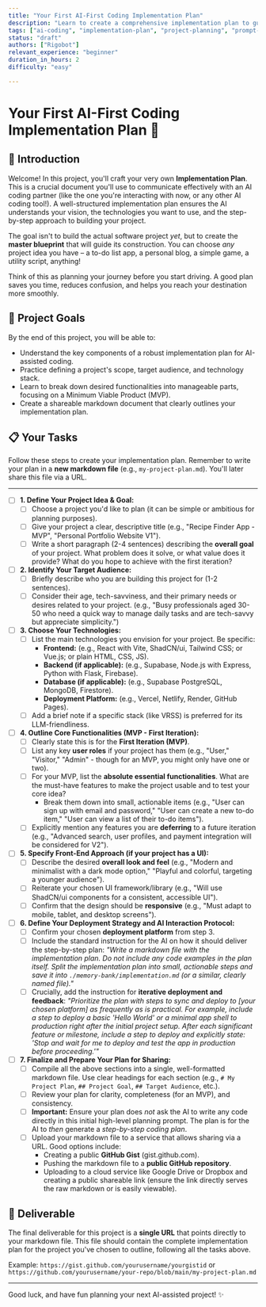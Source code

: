 ```yaml
---
title: "Your First AI-First Coding Implementation Plan"
description: "Learn to create a comprehensive implementation plan to guide your AI coding partner in building any project you can imagine!"
tags: ["ai-coding", "implementation-plan", "project-planning", "prompt-engineering"]
status: "draft"
authors: ["Rigobot"]
relevant_experience: "beginner"
duration_in_hours: 2
difficulty: "easy"

---
```


# Your First AI-First Coding Implementation Plan 📝

## 👋 Introduction

Welcome! In this project, you'll craft your very own **Implementation Plan**. This is a crucial document you'll use to communicate effectively with an AI coding partner (like the one you're interacting with now, or any other AI coding tool!). A well-structured implementation plan ensures the AI understands your vision, the technologies you want to use, and the step-by-step approach to building your project.

The goal isn't to build the actual software project *yet*, but to create the **master blueprint** that will guide its construction. You can choose *any* project idea you have – a to-do list app, a personal blog, a simple game, a utility script, anything!

Think of this as planning your journey before you start driving. A good plan saves you time, reduces confusion, and helps you reach your destination more smoothly.

## 🎯 Project Goals

By the end of this project, you will be able to:

*   Understand the key components of a robust implementation plan for AI-assisted coding.
*   Practice defining a project's scope, target audience, and technology stack.
*   Learn to break down desired functionalities into manageable parts, focusing on a Minimum Viable Product (MVP).
*   Create a shareable markdown document that clearly outlines your implementation plan.

## 📋 Your Tasks

Follow these steps to create your implementation plan. Remember to write your plan in a **new markdown file** (e.g., `my-project-plan.md`). You'll later share this file via a URL.

---

-   [ ] **1. Define Your Project Idea & Goal:**
    -   [ ] Choose a project you'd like to plan (it can be simple or ambitious for planning purposes).
    -   [ ] Give your project a clear, descriptive title (e.g., "Recipe Finder App - MVP", "Personal Portfolio Website V1").
    -   [ ] Write a short paragraph (2-4 sentences) describing the **overall goal** of your project. What problem does it solve, or what value does it provide? What do you hope to achieve with the first iteration?

-   [ ] **2. Identify Your Target Audience:**
    -   [ ] Briefly describe who you are building this project for (1-2 sentences).
    -   [ ] Consider their age, tech-savviness, and their primary needs or desires related to your project. (e.g., "Busy professionals aged 30-50 who need a quick way to manage daily tasks and are tech-savvy but appreciate simplicity.")

-   [ ] **3. Choose Your Technologies:**
    -   [ ] List the main technologies you envision for your project. Be specific:
        -   **Frontend:** (e.g., React with Vite, ShadCN/ui, Tailwind CSS; or Vue.js; or plain HTML, CSS, JS).
        -   **Backend (if applicable):** (e.g., Supabase, Node.js with Express, Python with Flask, Firebase).
        -   **Database (if applicable):** (e.g., Supabase PostgreSQL, MongoDB, Firestore).
        -   **Deployment Platform:** (e.g., Vercel, Netlify, Render, GitHub Pages).
    -   [ ] Add a brief note if a specific stack (like VRSS) is preferred for its LLM-friendliness.

-   [ ] **4. Outline Core Functionalities (MVP - First Iteration):**
    -   [ ] Clearly state this is for the **First Iteration (MVP)**.
    -   [ ] List any key **user roles** if your project has them (e.g., "User," "Visitor," "Admin" - though for an MVP, you might only have one or two).
    -   [ ] For your MVP, list the **absolute essential functionalities**. What are the must-have features to make the project usable and to test your core idea?
        -   Break them down into small, actionable items (e.g., "User can sign up with email and password," "User can create a new to-do item," "User can view a list of their to-do items").
    -   [ ] Explicitly mention any features you are **deferring** to a future iteration (e.g., "Advanced search, user profiles, and payment integration will be considered for V2").

-   [ ] **5. Specify Front-End Approach (if your project has a UI):**
    -   [ ] Describe the desired **overall look and feel** (e.g., "Modern and minimalist with a dark mode option," "Playful and colorful, targeting a younger audience").
    -   [ ] Reiterate your chosen UI framework/library (e.g., "Will use ShadCN/ui components for a consistent, accessible UI").
    -   [ ] Confirm that the design should be **responsive** (e.g., "Must adapt to mobile, tablet, and desktop screens").

-   [ ] **6. Define Your Deployment Strategy and AI Interaction Protocol:**
    -   [ ] Confirm your chosen **deployment platform** from step 3.
    -   [ ] Include the standard instruction for the AI on how it should deliver the step-by-step plan: *"Write a markdown file with the implementation plan. Do not include any code examples in the plan itself. Split the implementation plan into small, actionable steps and save it into `./memory-bank/implementation.md` (or a similar, clearly named file)."*
    -   [ ] Crucially, add the instruction for **iterative deployment and feedback**: *"Prioritize the plan with steps to sync and deploy to [your chosen platform] as frequently as is practical. For example, include a step to deploy a basic 'Hello World' or a minimal app shell to production right after the initial project setup. After each significant feature or milestone, include a step to deploy and explicitly state: 'Stop and wait for me to deploy and test the app in production before proceeding.'"*

-   [ ] **7. Finalize and Prepare Your Plan for Sharing:**
    -   [ ] Compile all the above sections into a single, well-formatted markdown file. Use clear headings for each section (e.g., `# My Project Plan`, `## Project Goal`, `## Target Audience`, etc.).
    -   [ ] Review your plan for clarity, completeness (for an MVP), and consistency.
    -   [ ] **Important:** Ensure your plan does *not* ask the AI to write any code directly in this initial high-level planning prompt. The plan is for the AI to *then* generate a *step-by-step coding plan*.
    -   [ ] Upload your markdown file to a service that allows sharing via a URL. Good options include:
        -   Creating a public **GitHub Gist** (gist.github.com).
        -   Pushing the markdown file to a **public GitHub repository**.
        -   Uploading to a cloud service like Google Drive or Dropbox and creating a public shareable link (ensure the link directly serves the raw markdown or is easily viewable).

## 🚀 Deliverable

The final deliverable for this project is a **single URL** that points directly to your markdown file. This file should contain the complete implementation plan for the project you've chosen to outline, following all the tasks above.

Example: `https://gist.github.com/yourusername/yourgistid` or `https://github.com/yourusername/your-repo/blob/main/my-project-plan.md`

---

Good luck, and have fun planning your next AI-assisted project! ✨ 
